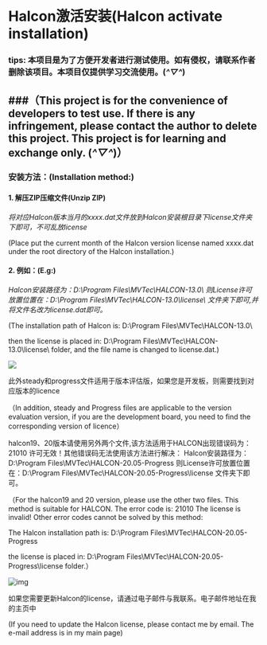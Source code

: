 # Halcon激活安装(Halcon activate installation)

### tips: 本项目是为了方便开发者进行测试使用。如有侵权，请联系作者删除该项目。本项目仅提供学习交流使用。(*^▽^*)

###（This project is for the convenience of developers to test use. If there is any infringement, please contact the author to delete this project.  This project is for learning and exchange only. (*^▽^*)）
----------
### 安装方法：(Installation method:)

#### 1. 解压ZIP压缩文件(Unzip ZIP)
*将对应Halcon版本当月的xxxx.dat文件放到Halcon安装根目录下license文件夹下即可，不可乱放license*

(Place put the current month of the Halcon version license named xxxx.dat under the root directory of the Halcon installation.)

#### 2. 例如：(E.g:)
*Halcon安装路径为：D:\Program Files\MVTec\HALCON-13.0\ 
则License许可放置位置在：D:\Program Files\MVTec\HALCON-13.0\license\ 文件夹下即可,并将文件名改为license.dat即可。*

(The installation path of Halcon is: D:\Program Files\MVTec\HALCON-13.0\

then the license is placed in: D:\Program Files\MVTec\HALCON-13.0\license\ folder, and the file name is changed to  license.dat.)

![](https://i.imgur.com/WzYxcGj.png)


此外steady和progress文件适用于版本评估版，如果您是开发板，则需要找到对应版本的licence

（In addition, steady and Progress files are applicable to the version evaluation version, if you are the development board, you need to find the corresponding version of licence）

halcon19、20版本请使用另外两个文件,该方法适用于HALCON出现错误码为：21010 许可无效！其他错误码无法使用该方法进行解决：
Halcon安装路径为：D:\Program Files\MVTec\HALCON-20.05-Progress
则License许可放置位置在：D:\Program Files\MVTec\HALCON-20.05-Progress\license 文件夹下即可。

（For the halcon19 and 20 version, please use the other two files. This method is suitable for HALCON. The error code is: 21010 The license is invalid!  Other error codes cannot be solved by this method: 

The Halcon installation path is: D:\Program Files\MVTec\HALCON-20.05-Progress

the license is placed in: D:\Program Files\MVTec\HALCON-20.05-Progress\license folder.）

![img](https://i.loli.net/2020/11/05/L1Z4eTVqrcbSmfh.png)

如果您需要更新Halcon的license，请通过电子邮件与我联系。电子邮件地址在我的主页中

(If you need to update the Halcon license, please contact me by email. The e-mail address is in my main page)
